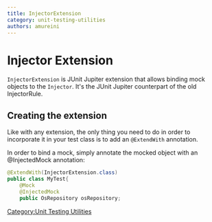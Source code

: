 ```yaml
---
title: InjectorExtension
category: unit-testing-utilities
authors: amureini
---
```


# Injector Extension

`InjectorExtension` is JUnit Jupiter extension that allows binding 
mock objects to the `Injector`.
It's the JUnit Jupiter counterpart of the old InjectorRule.

## Creating the extension

Like with any extension, the only thing you need to do in order to
incorporate it in your test class is to add an `@ExtendWith` annotation.

In order to bind a mock, simply annotate the mocked object with an
@InjectedMock annotation:

```java
@ExtendWith(InjectorExtension.class)
public class MyTest{
    @Mock
    @InjectedMock
    public OsRepository osRepository;
```

[Category:Unit Testing Utilities](/develop/dev-process/unit-testing-utilities/)

